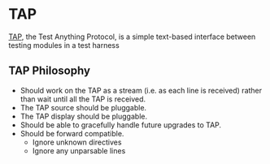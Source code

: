 # TAP

[TAP](https://testanything.org/), the Test Anything Protocol, is a simple text-based interface between testing modules in a test harness

## TAP Philosophy

- Should work on the TAP as a stream (i.e. as each line is received) rather than wait until all the TAP is received.
- The TAP source should be pluggable.
- The TAP display should be pluggable.
- Should be able to gracefully handle future upgrades to TAP.
- Should be forward compatible.
    - Ignore unknown directives
    - Ignore any unparsable lines
